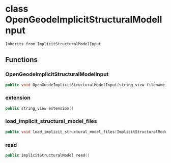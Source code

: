 # class OpenGeodeImplicitStructuralModelInput


```cpp
Inherits from ImplicitStructuralModelInput
```



## Functions

### OpenGeodeImplicitStructuralModelInput

```cpp
public void OpenGeodeImplicitStructuralModelInput(string_view filename)
```


### extension

```cpp
public string_view extension()
```


### load_implicit_structural_model_files

```cpp
public void load_implicit_structural_model_files(ImplicitStructuralModel & model, string_view directory)
```


### read

```cpp
public ImplicitStructuralModel read()
```




